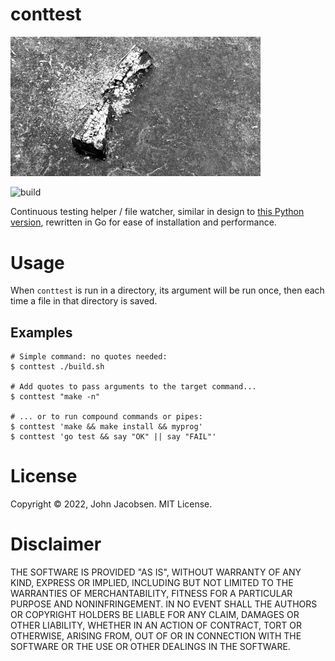# conttest

<img src="log.png" width="400">

![build](https://github.com/eigenhombre/conttest/actions/workflows/build.yml/badge.svg)

Continuous testing helper / file watcher, similar in design to [this Python version](https://github.com/eigenhombre/continuous-testing-helper),
rewritten in Go for ease of installation and performance.

# Usage

When `conttest` is run in a directory, its argument will be run once, then each time a file in that directory is saved.

## Examples

    # Simple command: no quotes needed:
    $ conttest ./build.sh

    # Add quotes to pass arguments to the target command...
    $ conttest "make -n"

    # ... or to run compound commands or pipes:
    $ conttest 'make && make install && myprog'
    $ conttest 'go test && say "OK" || say "FAIL"'

# License

Copyright © 2022, John Jacobsen. MIT License.

# Disclaimer

THE SOFTWARE IS PROVIDED "AS IS", WITHOUT WARRANTY OF ANY KIND, EXPRESS OR
IMPLIED, INCLUDING BUT NOT LIMITED TO THE WARRANTIES OF MERCHANTABILITY,
FITNESS FOR A PARTICULAR PURPOSE AND NONINFRINGEMENT. IN NO EVENT SHALL THE
AUTHORS OR COPYRIGHT HOLDERS BE LIABLE FOR ANY CLAIM, DAMAGES OR OTHER
LIABILITY, WHETHER IN AN ACTION OF CONTRACT, TORT OR OTHERWISE, ARISING FROM,
OUT OF OR IN CONNECTION WITH THE SOFTWARE OR THE USE OR OTHER DEALINGS IN THE
SOFTWARE.
